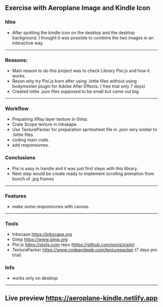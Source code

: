 ## Exercise with Aeroplane Image and Kindle Icon

### Idea
- After spotting the kindle icon on the desktop and the desktop background. I thought it was possible to combine the two images in an interactive way.
---
### Reasons:
- Main reason to do this project was to check Library Pixi.js   and how it works.
- Reson why try Pixi.js born after using .lottie files without using bodymovien plugin for Adobe After Effects. ( free trial only 7 days)
- Created lottie .json files supposed to be small but came out big.
---
###  Workflow
- Prepairing XRay layer texture in Gimp.
- Crate Scope texture in Inkskape.
- Use TexturePacker for preparation spritesheet file in .json very similar to .lottie files
- coding main code.
- add responsivnes.

### Conclusions
  - Pixi is easy in handle and it was just first steps with this library.
  - Next step would be create ready to implement scrolling animation from bunch of .jpg frames
---
### Features
- make some responsivnes with canvas.
---
### Tools
- Inkscape https://inkscape.org
- Gimp https://www.gimp.org
- Pixi.js https://pixijs.com repo (https://github.com/pixijs/pixijs)
- TexturePacker https://www.codeandweb.com/texturepacker (7 days pro trial)
  
### Info 
- works only on desktop

---


## Live preview  https://aeroplane-kindle.netlify.app